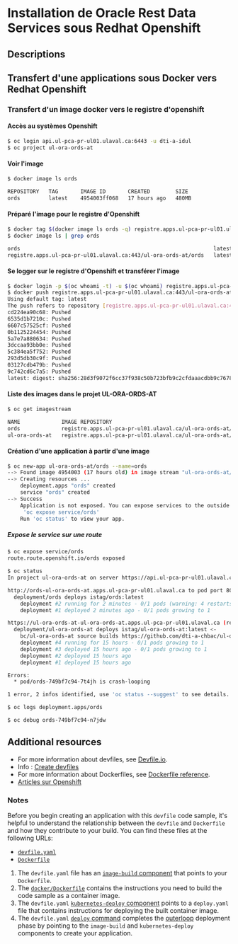 # Installation de Oracle Rest Data Services sous Redhat Openshift

## Descriptions

   

## Transfert d'une applications sous Docker vers Redhat Openshift
### Transfert d'un image docker vers le registre d'openshift
#### Accès au systèmes Openshift
```bash
$ oc login api.ul-pca-pr-ul01.ulaval.ca:6443 -u dti-a-idul
$ oc project ul-ora-ords-at
```
#### Voir l'image
```bash
$ docker image ls ords

REPOSITORY   TAG       IMAGE ID       CREATED        SIZE
ords         latest    4954003ff068   17 hours ago   480MB
```

#### Préparé l'image pour le registre d'Openshift
```bash
$ docker tag $(docker image ls ords -q) registre.apps.ul-pca-pr-ul01.ulaval.ca:443/ul-ora-ords-at/ords
$ docker image ls | grep ords

ords                                                             latest        4954003ff068   17 hours ago    480MB
registre.apps.ul-pca-pr-ul01.ulaval.ca:443/ul-ora-ords-at/ords   latest        4954003ff068   17 hours ago    480MB

```
#### Se logger sur le registre d'Openshift et transférer l'image
```bash
$ docker login -p $(oc whoami -t) -u $(oc whoami) registre.apps.ul-pca-pr-ul01.ulaval.ca:443
$ docker push registre.apps.ul-pca-pr-ul01.ulaval.ca:443/ul-ora-ords-at/ords
Using default tag: latest
The push refers to repository [registre.apps.ul-pca-pr-ul01.ulaval.ca:443/ul-ora-ords-at/ords]
cd224ea90c68: Pushed
6535d1b7210c: Pushed
6607c57525cf: Pushed
0b1125224454: Pushed
5a7e7a880634: Pushed
3dccaa93bb0e: Pushed
5c384ea5f752: Pushed
293d5db30c9f: Pushed
03127cdb479b: Pushed
9c742cd6c7a5: Pushed
latest: digest: sha256:28d3f9072f6cc37f938c50b723bfb9c2cfdaaacdbb9c7678b24b6f9cb969ef45 size: 2420
```

#### Liste des images dans le projet UL-ORA-ORDS-AT
```bash
$ oc get imagestream

NAME             IMAGE REPOSITORY                                                       TAGS     UPDATED
ords             registre.apps.ul-pca-pr-ul01.ulaval.ca/ul-ora-ords-at/ords             latest   About a minute ago
ul-ora-ords-at   registre.apps.ul-pca-pr-ul01.ulaval.ca/ul-ora-ords-at/ul-ora-ords-at   latest   15 hours ago
```
#### Création d'une application à partir d'une image 
```bash
$ oc new-app ul-ora-ords-at/ords --name=ords
--> Found image 4954003 (17 hours old) in image stream "ul-ora-ords-at/ords" under tag "latest" for "ul-ora-ords-at/ords"
--> Creating resources ...
    deployment.apps "ords" created
    service "ords" created
--> Success
    Application is not exposed. You can expose services to the outside world by executing one or more of the commands below:
     'oc expose service/ords'
    Run 'oc status' to view your app.
```
##### Expose le service sur une route 
```bash
$ oc expose service/ords
route.route.openshift.io/ords exposed
```

```bash
$ oc status
In project ul-ora-ords-at on server https://api.ul-pca-pr-ul01.ulaval.ca:6443

http://ords-ul-ora-ords-at.apps.ul-pca-pr-ul01.ulaval.ca to pod port 8080-tcp (svc/ords)
  deployment/ords deploys istag/ords:latest
    deployment #2 running for 2 minutes - 0/1 pods (warning: 4 restarts)
    deployment #1 deployed 2 minutes ago - 0/1 pods growing to 1

https://ul-ora-ords-at-ul-ora-ords-at.apps.ul-pca-pr-ul01.ulaval.ca (redirects) to pod port 8080-tcp (svc/ul-ora-ords-at)
  deployment/ul-ora-ords-at deploys istag/ul-ora-ords-at:latest <-
    bc/ul-ora-ords-at source builds https://github.com/dti-a-chbac/ul-ora-ords-at.git#main on openshift/java:openjdk-17-ubi8
    deployment #4 running for 15 hours - 0/1 pods growing to 1
    deployment #3 deployed 15 hours ago - 0/1 pods growing to 1
    deployment #2 deployed 15 hours ago
    deployment #1 deployed 15 hours ago

Errors:
  * pod/ords-749bf7c94-7t4jh is crash-looping

1 error, 2 infos identified, use 'oc status --suggest' to see details.
```

```bash
$ oc logs deployment.apps/ords
```

```bash
$ oc debug ords-749bf7c94-n7jdw
```

## Additional resources
* For more information about devfiles, see [Devfile.io](https://devfile.io/).
* Info : [Create devfiles](https://devfile.io/docs/2.2.2/create-devfiles)
* For more information about Dockerfiles, see [Dockerfile reference](https://docs.docker.com/engine/reference/builder/).
* [Articles sur Openshift](https://www.freekb.net/Articles?tag=OpenShift)
  
### Notes
Before you begin creating an application with this `devfile` code sample, it's helpful to understand the relationship between the `devfile` and `Dockerfile` and how they contribute to your build. You can find these files at the following URLs:

* [`devfile.yaml`](https://github.com/devfile-samples/devfile-sample-python-basic/blob/main/devfile.yaml)
* [`Dockerfile`](https://github.com/devfile-samples/devfile-sample-python-basic/blob/main/docker/Dockerfile)

1. The `devfile.yaml` file has an [`image-build` component](https://github.com/devfile-samples/devfile-sample-python-basic/blob/main/devfile.yaml#L24-L30) that points to your `Dockerfile`.
2. The [`docker/Dockerfile`](https://github.com/devfile-samples/devfile-sample-python-basic/blob/main/docker/Dockerfile) contains the instructions you need to build the code sample as a container image.
3. The `devfile.yaml` [`kubernetes-deploy` component](https://github.com/devfile-samples/devfile-sample-python-basic/blob/main/devfile.yaml#L31-L44) points to a `deploy.yaml` file that contains instructions for deploying the built container image.
4. The `devfile.yaml` [`deploy` command](https://github.com/devfile-samples/devfile-sample-python-basic/blob/main/devfile.yaml#L46-L59) completes the [outerloop](https://devfile.io/docs/2.2.0/innerloop-vs-outerloop) deployment phase by pointing to the `image-build` and `kubernetes-deploy` components to create your application.

